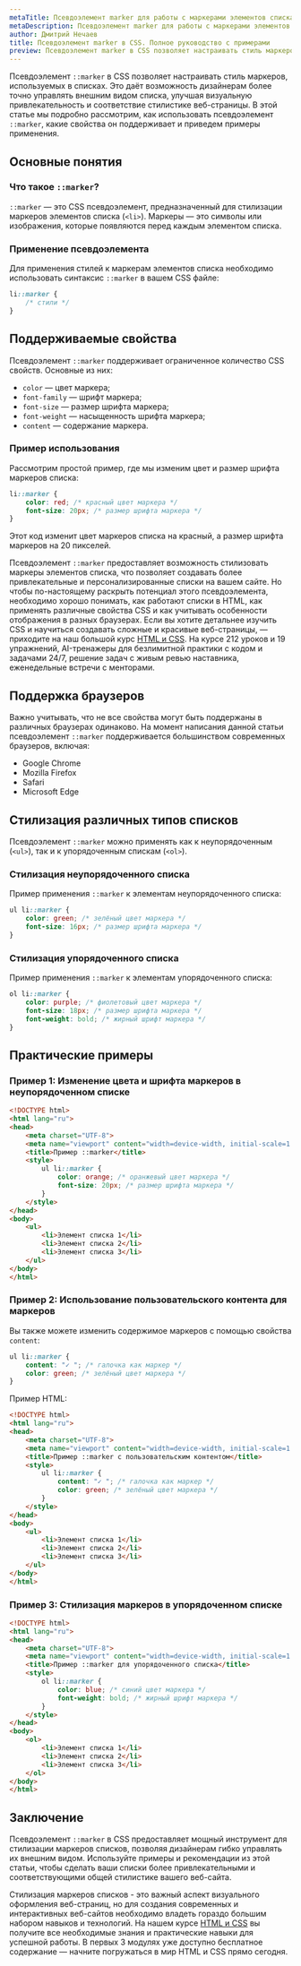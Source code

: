 ```yaml
---
metaTitle: Псевдоэлемент marker для работы с маркерами элементов списка в CSS
metaDescription: Псевдоэлемент marker для работы с маркерами элементов списка в CSS
author: Дмитрий Нечаев
title: Псевдоэлемент marker в CSS. Полное руководство с примерами
preview: Псевдоэлемент marker в CSS позволяет настраивать стиль маркеров, используемых в списках.
---
```


Псевдоэлемент `::marker` в CSS позволяет настраивать стиль маркеров, используемых в списках. Это даёт возможность дизайнерам более точно управлять внешним видом списка, улучшая визуальную привлекательность и соответствие стилистике веб-страницы. В этой статье мы подробно рассмотрим, как использовать псевдоэлемент `::marker`, какие свойства он поддерживает и приведем примеры применения.

## Основные понятия

### Что такое `::marker`?

`::marker` — это CSS псевдоэлемент, предназначенный для стилизации маркеров элементов списка (`<li>`). Маркеры — это символы или изображения, которые появляются перед каждым элементом списка.

### Применение псевдоэлемента

Для применения стилей к маркерам элементов списка необходимо использовать синтаксис `::marker` в вашем CSS файле:

```css
li::marker {
    /* стили */
}

```

## Поддерживаемые свойства

Псевдоэлемент `::marker` поддерживает ограниченное количество CSS свойств. Основные из них:

- `color` — цвет маркера;
- `font-family` — шрифт маркера;
- `font-size` — размер шрифта маркера;
- `font-weight` — насыщенность шрифта маркера;
- `content` — содержание маркера.

### Пример использования

Рассмотрим простой пример, где мы изменим цвет и размер шрифта маркеров списка:

```css
li::marker {
    color: red; /* красный цвет маркера */
    font-size: 20px; /* размер шрифта маркера */
}

```

Этот код изменит цвет маркеров списка на красный, а размер шрифта маркеров на 20 пикселей.

Псевдоэлемент `::marker` предоставляет возможность стилизовать маркеры элементов списка, что позволяет создавать более привлекательные и персонализированные списки на вашем сайте. Но чтобы по-настоящему раскрыть потенциал этого псевдоэлемента, необходимо хорошо понимать, как работают списки в HTML, как применять различные свойства CSS и как учитывать особенности отображения в разных браузерах. Если вы хотите детальнее изучить CSS и научиться создавать сложные и красивые веб-страницы, — приходите на наш большой курс [HTML и CSS](https://purpleschool.ru/course/html-css?utm_source=knowledgebase&utm_medium=text&utm_campaign=psevdoelement-marker-v-css-polnoe-rukovodstvo-s-primerami). На курсе 212 уроков и 19 упражнений, AI-тренажеры для безлимитной практики с кодом и задачами 24/7, решение задач с живым ревью наставника, еженедельные встречи с менторами.

## Поддержка браузеров

Важно учитывать, что не все свойства могут быть поддержаны в различных браузерах одинаково. На момент написания данной статьи псевдоэлемент `::marker` поддерживается большинством современных браузеров, включая:

- Google Chrome
- Mozilla Firefox
- Safari
- Microsoft Edge

## Стилизация различных типов списков

Псевдоэлемент `::marker` можно применять как к неупорядоченным (`<ul>`), так и к упорядоченным спискам (`<ol>`).

### Стилизация неупорядоченного списка

Пример применения `::marker` к элементам неупорядоченного списка:

```css
ul li::marker {
    color: green; /* зелёный цвет маркера */
    font-size: 16px; /* размер шрифта маркера */
}

```

### Стилизация упорядоченного списка

Пример применения `::marker` к элементам упорядоченного списка:

```css
ol li::marker {
    color: purple; /* фиолетовый цвет маркера */
    font-size: 18px; /* размер шрифта маркера */
    font-weight: bold; /* жирный шрифт маркера */
}

```

## Практические примеры

### Пример 1: Изменение цвета и шрифта маркеров в неупорядоченном списке

```html
<!DOCTYPE html>
<html lang="ru">
<head>
    <meta charset="UTF-8">
    <meta name="viewport" content="width=device-width, initial-scale=1.0">
    <title>Пример ::marker</title>
    <style>
        ul li::marker {
            color: orange; /* оранжевый цвет маркера */
            font-size: 20px; /* размер шрифта маркера */
        }
    </style>
</head>
<body>
    <ul>
        <li>Элемент списка 1</li>
        <li>Элемент списка 2</li>
        <li>Элемент списка 3</li>
    </ul>
</body>
</html>

```

### Пример 2: Использование пользовательского контента для маркеров

Вы также можете изменить содержимое маркеров с помощью свойства `content`:

```css
ul li::marker {
    content: "✓ "; /* галочка как маркер */
    color: green; /* зелёный цвет маркера */
}

```

Пример HTML:

```html
<!DOCTYPE html>
<html lang="ru">
<head>
    <meta charset="UTF-8">
    <meta name="viewport" content="width=device-width, initial-scale=1.0">
    <title>Пример ::marker с пользовательским контентом</title>
    <style>
        ul li::marker {
            content: "✓ "; /* галочка как маркер */
            color: green; /* зелёный цвет маркера */
        }
    </style>
</head>
<body>
    <ul>
        <li>Элемент списка 1</li>
        <li>Элемент списка 2</li>
        <li>Элемент списка 3</li>
    </ul>
</body>
</html>

```

### Пример 3: Стилизация маркеров в упорядоченном списке

```html
<!DOCTYPE html>
<html lang="ru">
<head>
    <meta charset="UTF-8">
    <meta name="viewport" content="width=device-width, initial-scale=1.0">
    <title>Пример ::marker для упорядоченного списка</title>
    <style>
        ol li::marker {
            color: blue; /* синий цвет маркера */
            font-weight: bold; /* жирный шрифт маркера */
        }
    </style>
</head>
<body>
    <ol>
        <li>Элемент списка 1</li>
        <li>Элемент списка 2</li>
        <li>Элемент списка 3</li>
    </ol>
</body>
</html>

```

## Заключение

Псевдоэлемент `::marker` в CSS предоставляет мощный инструмент для стилизации маркеров списков, позволяя дизайнерам гибко управлять их внешним видом. Используйте примеры и рекомендации из этой статьи, чтобы сделать ваши списки более привлекательными и соответствующими общей стилистике вашего веб-сайта.

Стилизация маркеров списков - это важный аспект визуального оформления веб-страниц, но для создания современных и интерактивных веб-сайтов необходимо владеть гораздо большим набором навыков и технологий. На нашем курсе [HTML и CSS](https://purpleschool.ru/course/html-css?utm_source=knowledgebase&utm_medium=text&utm_campaign=psevdoelement-marker-v-css-polnoe-rukovodstvo-s-primerami) вы получите все необходимые знания и практические навыки для успешной работы. В первых 3 модулях уже доступно бесплатное содержание — начните погружаться в мир HTML и CSS прямо сегодня.
